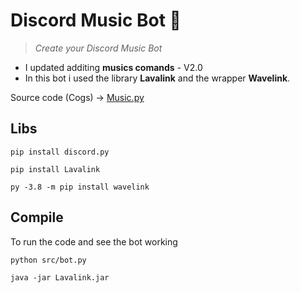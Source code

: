# Discord Music Bot 🤖
> <i> Create your Discord Music Bot </i>
- I updated additing **musics comands** - V2.0
- In this bot i used the library **Lavalink** and the wrapper **Wavelink**.

Source code (Cogs) -> <a href="https://github.com/vLeeH/Lavalink-discord/blob/main/src/cogs/Music.py">Music.py</a>

## Libs

```
pip install discord.py
```

```
pip install Lavalink
```

```
py -3.8 -m pip install wavelink
```

## Compile
To run the code and see the bot working
```
python src/bot.py
``` 
```
java -jar Lavalink.jar
```

